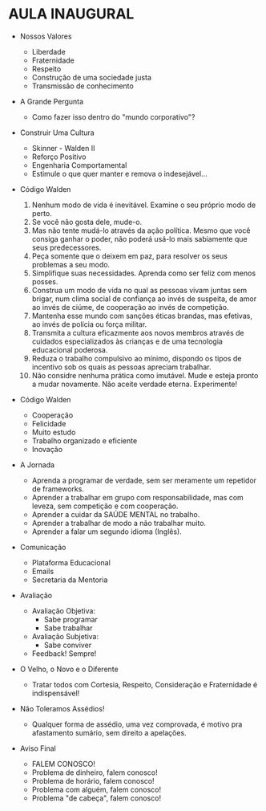 # AULA INAUGURAL

- Nossos Valores
  - Liberdade
  - Fraternidade
  - Respeito
  - Construção de uma sociedade justa
  - Transmissão de conhecimento


- A Grande Pergunta
  - Como fazer isso dentro do "mundo corporativo"? 

- Construir Uma Cultura
  - Skinner - Walden II
  - Reforço Positivo
  - Engenharia Comportamental
  - Estimule o que quer manter e remova o indesejável...

- Código Walden
  1) Nenhum modo de vida é inevitável. Examine o seu próprio modo de perto.
  2) Se você não gosta dele, mude-o.
  3) Mas não tente mudá-lo através da ação política. Mesmo que você consiga ganhar o poder, não poderá usá-lo mais sabiamente que seus predecessores.
  4) Peça somente que o deixem em paz, para resolver os seus problemas a seu modo.
  5) Simplifique suas necessidades. Aprenda como ser feliz com menos posses.
  6) Construa um modo de vida no qual as pessoas vivam juntas sem brigar, num clima social de confiança ao invés de suspeita, de amor ao invés de ciúme, de cooperação ao invés de competição.
  7) Mantenha esse mundo com sanções éticas brandas, mas efetivas, ao invés de polícia ou força militar.
  8) Transmita a cultura eficazmente aos novos membros através de cuidados especializados às crianças e de uma tecnologia educacional poderosa.
  9) Reduza o trabalho compulsivo ao mínimo, dispondo os tipos de incentivo sob os quais as pessoas apreciam trabalhar.
  10) Não considre nenhuma prática como imutável. Mude e esteja pronto a mudar novamente. Não aceite verdade eterna. Experimente! 

- Código Walden
  - Cooperação
  - Felicidade
  - Muito estudo
  - Trabalho organizado e eficiente
  - Inovação

- A Jornada
  - Aprenda a programar de verdade, sem ser meramente um repetidor de frameworks.
  - Aprender a trabalhar em grupo com responsabilidade, mas com leveza, sem competição e com cooperação.
  - Aprender a cuidar da SAÚDE MENTAL no trabalho.
  - Aprender a trabalhar de modo a não trabalhar muito.
  - Aprender a falar um segundo idioma (Inglês).

- Comunicação
  - Plataforma Educacional
  - Emails
  - Secretaria da Mentoria

- Avaliação
  - Avaliação Objetiva:
    - Sabe programar
    - Sabe trabalhar
  - Avaliação Subjetiva:
    - Sabe conviver
  - Feedback! Sempre! 

- O Velho, o Novo e o Diferente
  - Tratar todos com Cortesia, Respeito, Consideração e Fraternidade é indispensável! 

- Não Toleramos Assédios!
  - Qualquer forma de assédio, uma vez comprovada, é motivo pra afastamento sumário, sem direito a apelações.

- Aviso Final
  - FALEM CONOSCO!
  - Problema de dinheiro, falem conosco!
  - Problema de horário, falem conosco!
  - Problema com alguém, falem conosco!
  - Problema "de cabeça", falem conosco! 


